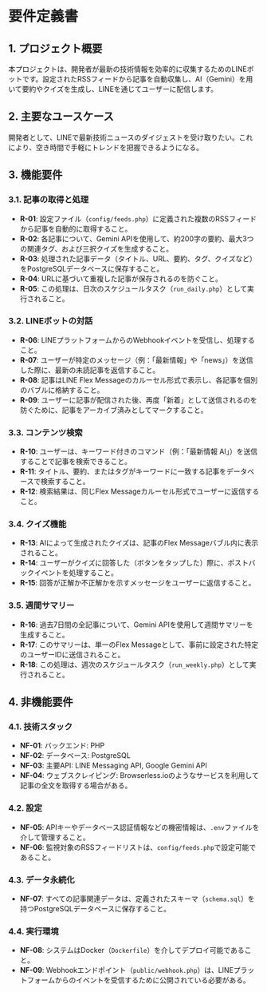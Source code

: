 # 要件定義書

## 1. プロジェクト概要
本プロジェクトは、開発者が最新の技術情報を効率的に収集するためのLINEボットです。設定されたRSSフィードから記事を自動収集し、AI（Gemini）を用いて要約やクイズを生成し、LINEを通じてユーザーに配信します。

## 2. 主要なユースケース
開発者として、LINEで最新技術ニュースのダイジェストを受け取りたい。これにより、空き時間で手軽にトレンドを把握できるようになる。

## 3. 機能要件

### 3.1. 記事の取得と処理
- **R-01**: 設定ファイル（`config/feeds.php`）に定義された複数のRSSフィードから記事を自動的に取得すること。
- **R-02**: 各記事について、Gemini APIを使用して、約200字の要約、最大3つの関連タグ、および三択クイズを生成すること。
- **R-03**: 処理された記事データ（タイトル、URL、要約、タグ、クイズなど）をPostgreSQLデータベースに保存すること。
- **R-04**: URLに基づいて重複した記事が保存されるのを防ぐこと。
- **R-05**: この処理は、日次のスケジュールタスク（`run_daily.php`）として実行されること。

### 3.2. LINEボットの対話
- **R-06**: LINEプラットフォームからのWebhookイベントを受信し、処理すること。
- **R-07**: ユーザーが特定のメッセージ（例：「最新情報」や「news」）を送信した際に、最新の未読記事を返信すること。
- **R-08**: 記事はLINE Flex Messageのカルーセル形式で表示し、各記事を個別のバブルに格納すること。
- **R-09**: ユーザーに記事が配信された後、再度「新着」として送信されるのを防ぐために、記事をアーカイブ済みとしてマークすること。

### 3.3. コンテンツ検索
- **R-10**: ユーザーは、キーワード付きのコマンド（例：「最新情報 AI」）を送信することで記事を検索できること。
- **R-11**: タイトル、要約、またはタグがキーワードに一致する記事をデータベースで検索すること。
- **R-12**: 検索結果は、同じFlex Messageカルーセル形式でユーザーに返信すること。

### 3.4. クイズ機能
- **R-13**: AIによって生成されたクイズは、記事のFlex Messageバブル内に表示されること。
- **R-14**: ユーザーがクイズに回答した（ボタンをタップした）際に、ポストバックイベントを処理すること。
- **R-15**: 回答が正解か不正解かを示すメッセージをユーザーに返信すること。

### 3.5. 週間サマリー
- **R-16**: 過去7日間の全記事について、Gemini APIを使用して週間サマリーを生成すること。
- **R-17**: このサマリーは、単一のFlex Messageとして、事前に設定された特定のユーザーIDに送信されること。
- **R-18**: この処理は、週次のスケジュールタスク（`run_weekly.php`）として実行されること。

## 4. 非機能要件

### 4.1. 技術スタック
- **NF-01**: バックエンド: PHP
- **NF-02**: データベース: PostgreSQL
- **NF-03**: 主要API: LINE Messaging API, Google Gemini API
- **NF-04**: ウェブスクレイピング: Browserless.ioのようなサービスを利用して記事の全文を取得する場合がある。

### 4.2. 設定
- **NF-05**: APIキーやデータベース認証情報などの機密情報は、`.env`ファイルを介して管理すること。
- **NF-06**: 監視対象のRSSフィードリストは、`config/feeds.php`で設定可能であること。

### 4.3. データ永続化
- **NF-07**: すべての記事関連データは、定義されたスキーマ（`schema.sql`）を持つPostgreSQLデータベースに保存すること。

### 4.4. 実行環境
- **NF-08**: システムはDocker（`Dockerfile`）を介してデプロイ可能であること。
- **NF-09**: Webhookエンドポイント（`public/webhook.php`）は、LINEプラットフォームからのイベントを受信するために公開されている必要がある。
